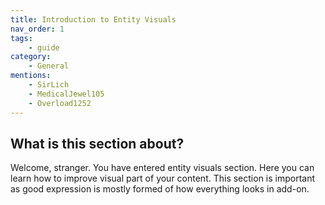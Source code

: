 ```yaml
---
title: Introduction to Entity Visuals
nav_order: 1
tags:
    - guide
category:
    - General
mentions:
    - SirLich
    - MedicalJewel105
    - Overload1252
---
```


## What is this section about?

Welcome, stranger. You have entered entity visuals section.
Here you can learn how to improve visual part of your content. This section is important as good expression is mostly formed of how everything looks in add-on.
